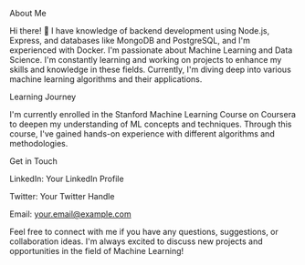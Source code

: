 About Me

Hi there! 👋 I have knowledge of backend development using Node.js, Express, and databases like MongoDB and PostgreSQL, and I'm experienced with Docker. I'm passionate about Machine Learning and Data Science. I'm constantly learning and working on projects to enhance my skills and knowledge in these fields. Currently, I'm diving deep into various machine learning algorithms and their applications.

Learning Journey

I'm currently enrolled in the Stanford Machine Learning Course on Coursera to deepen my understanding of ML concepts and techniques. Through this course, I've gained hands-on experience with different algorithms and methodologies.

Get in Touch

LinkedIn: Your LinkedIn Profile

Twitter: Your Twitter Handle

Email: your.email@example.com

Feel free to connect with me if you have any questions, suggestions, or collaboration ideas. I'm always excited to discuss new projects and opportunities in the field of Machine Learning!
<!---
Kumar-Samarth/Kumar-Samarth is a ✨ special ✨ repository because its `README.md` (this file) appears on your GitHub profile.
You can click the Preview link to take a look at your changes.
--->
